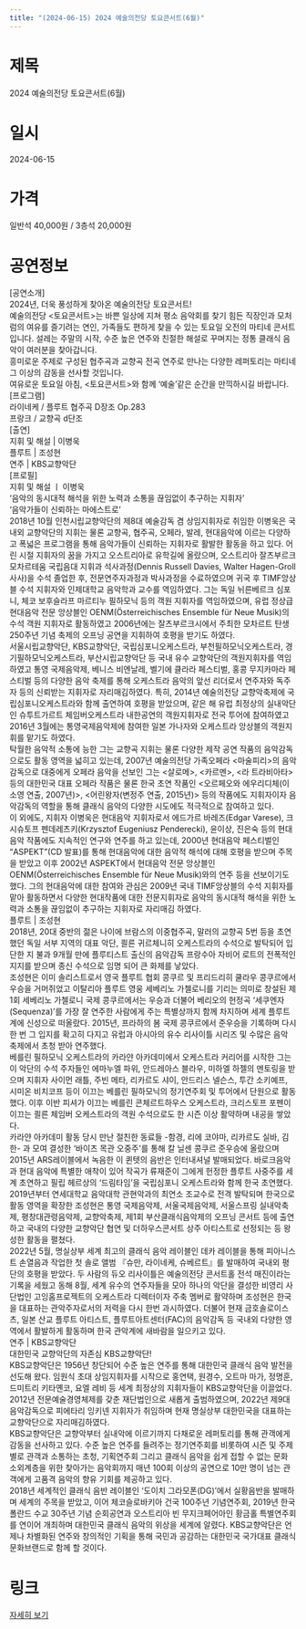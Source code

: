 ```yaml
---
title: "(2024-06-15) 2024 예술의전당 토요콘서트(6월)"
---
```


# 제목
2024 예술의전당 토요콘서트(6월)

# 일시
2024-06-15

# 가격
일반석 40,000원 / 3층석 20,000원

# 공연정보
[공연소개]  
2024년, 더욱 풍성하게 찾아온 예술의전당 토요콘서트!  
예술의전당 <토요콘서트>는 바쁜 일상에 지쳐 평소 음악회를 찾기 힘든 직장인과 모처럼의 여유를 즐기려는 연인, 가족들도 편하게 찾을 수 있는 토요일 오전의 마티네 콘서트입니다. 설레는 주말의 시작, 수준 높은 연주와 친절한 해설로 꾸며지는 정통 클래식 음악이 여러분을 찾아갑니다.  
흥미로운 주제로 구성된 협주곡과 교향곡 전곡 연주로 만나는 다양한 레퍼토리는 마티네 그 이상의 감동을 선사할 것입니다.  
여유로운 토요일 아침, <토요콘서트>와 함께 ‘예술’같은 순간을 만끽하시길 바랍니다.  
[프로그램]  
라이네케 / 플루트 협주곡 D장조 Op.283  
프랑크 / 교향곡 d단조  
[출연]  
지휘 및 해설 | 이병욱  
플루트 | 조성현  
연주 | KBS교향악단  
[프로필]  
지휘 및 해설 ㅣ 이병욱  
‘음악의 동시대적 해석을 위한 노력과 소통을 끊임없이 추구하는 지휘자’  
‘음악가들이 신뢰하는 마에스트로’  
2018년 10월 인천시립교향악단의 제8대 예술감독 겸 상임지휘자로 취임한 이병욱은 국내외 교향악단의 지휘는 물론 교향곡, 협주곡, 오페라, 발레, 현대음악에 이르는 다양하고 폭넓은 프로그램을 통해 음악가들이 신뢰하는 지휘자로 활발한 활동을 하고 있다. 어린 시절 지휘자의 꿈을 가지고 오스트리아로 유학길에 올랐으며, 오스트리아 잘츠부르크 모차르테움 국립음대 지휘과 석사과정(Dennis Russell Davies, Walter Hagen-Groll 사사)을 수석 졸업한 후, 전문연주자과정과 박사과정을 수료하였으며 귀국 후 TIMF앙상블 수석 지휘자와 인제대학교 음악학과 교수를 역임하였다. 그는 독일 뉘른베르크 심포니, 체코 보후슬라프 마르티누 필하모닉 등의 객원 지휘자를 역임하였으며, 유럽 정상급 현대음악 전문 앙상블인 OENM(Österreichisches Ensemble für Neue Musik)의 수석 객원 지휘자로 활동하였고 2006년에는 잘츠부르크시에서 주최한 모차르트 탄생 250주년 기념 축제의 오프닝 공연을 지휘하여 호평을 받기도 하였다.  
서울시립교향악단, KBS교향악단, 국립심포니오케스트라, 부천필하모닉오케스트라, 경기필하모닉오케스트라, 부산시립교향악단 등 국내 유수 교향악단의 객원지휘자를 역임하였고 통영 국제음악제, 베니스 비엔날레, 벨기에 클라라 페스티벌, 홍콩 무지카마라 페스티벌 등의 다양한 음악 축제를 통해 오케스트라 음악의 앞선 리더로서 연주자와 독주자 등의 신뢰받는 지휘자로 자리매김하였다. 특히, 2014년 예술의전당 교향악축제에 국립심포니오케스트라와 함께 출연하여 호평을 받았으며, 같은 해 유럽 최정상의 실내악단인 슈투트가르트 체임버오케스트라 내한공연의 객원지휘자로 전국 투어에 참여하였고 2016년 3월에는 통영국제음악제에 참여한 일본 가나자와 오케스트라 앙상블의 객원지휘를 맡기도 하였다.  
탁월한 음악적 소통에 능한 그는 교향곡 지휘는 물론 다양한 제작 공연 작품의 음악감독으로도 활동 영역을 넓히고 있는데, 2007년 예술의전당 가족오페라 <마술피리>의 음악감독으로 대중에게 오페라 음악을 선보인 그는 <살로메>, <카르멘>, <라 트라비아타> 등의 대한민국 대표 오페라 작품은 물론 한국 초연 작품인 <오르페오와 에우리디체(이소영 연출, 2007년)>, <어린왕자(변정주 연출, 2015년)> 등의 작품에도 지휘자이자 음악감독의 역할을 통해 클래식 음악의 다양한 시도에도 적극적으로 참여하고 있다.  
이 외에도, 지휘자 이병욱은 현대음악 지휘자로서 에드가르 바레즈(Edgar Varese), 크시슈토프 펜데레츠키(Krzysztof Eugeniusz Penderecki), 윤이상, 진은숙 등의 현대 음악 작품에도 지속적인 연구와 연주를 하고 있는데, 2000년 현대음악 페스티벌인 “ASPEKT”(CD 발표)를 통해 현대음악에 대한 음악적 해석에 대해 호평을 받으며 주목을 받았고 이후 2002년 ASPEKT에서 현대음악 전문 앙상블인 OENM(Österreichisches Ensemble für Neue Musik)와의 연주 등을 선보이기도 했다. 그의 현대음악에 대한 참여와 관심은 2009년 국내 TIMF앙상블의 수석 지휘자를 맡아 활동하면서 다양한 현대작품에 대한 전문지휘자로 음악의 동시대적 해석을 위한 노력과 소통을 끊임없이 추구하는 지휘자로 자리매김 하였다.  
플루트 | 조성현  
2018년, 20대 중반의 젊은 나이에 브람스의 이중협주곡, 말러의 교향곡 5번 등을 초연했던 독일 서부 지역의 대표 악단, 쾰른 귀르체니히 오케스트라의 수석으로 발탁되어 입단한 지 불과 9개월 만에 플루티스트 출신의 음악감독 프랑수아 자비어 로트의 전폭적인 지지를 받으며 종신 수석으로 임명 되어 큰 화제를 낳았다.  
조성현은 이미 솔리스트로서 영국 플루트 협회 콩쿠르 및 프리드리히 쿨라우 콩쿠르에서 우승을 거머쥐었고 이탈리아 플루트 영웅 세베리노 가첼로니를 기리는 의미로 창설된 제1회 세베리노 가첼로니 국제 콩쿠르에서는 우승과 더불어 베리오의 헌정곡 ‘세쿠엔자(Sequenza)’를 가장 잘 연주한 사람에게 주는 특별상까지 함께 차지하며 세계 플루트 계에 신성으로 떠올랐다. 2015년, 프라하의 봄 국제 콩쿠르에서 준우승을 기록하며 다시 한 번 그 입지를 확고히 다지고 유럽과 아시아의 유수 리사이틀 시리즈 및 수많은 음악 축제에서 초청 받아 연주했다.  
베를린 필하모닉 오케스트라의 카라얀 아카데미에서 오케스트라 커리어를 시작한 그는 이 악단의 수석 주자들인 에마누엘 파위, 안드레아스 블라우, 미하엘 하젤의 멘토링을 받으며 지휘자 사이먼 래틀, 주빈 메타, 리카르도 샤이, 안드리스 넬슨스, 투간 소키예프, 시미온 비치코프 등이 이끄는 베를린 필하모닉의 정기연주회 및 투어에서 단원으로 활동했다. 이후 이반 피셔가 이끄는 베를린 콘체르트하우스 오케스트라, 크리스토프 포펜이 이끄는 쾰른 체임버 오케스트라의 객원 수석으로도 한 시즌 이상 활약하며 내공을 쌓았다.  
카라얀 아카데미 활동 당시 만난 절친한 동료들 -함경, 리에 코야마, 리카르도 실바, 김한- 과 모여 결성한 ‘바이츠 목관 오중주'를 통해 칼 닐센 콩쿠르 준우승에 올랐으며 2015년 ARS레이블에서 녹음한 이 퀸텟의 음반은 인터내셔널 발매되었다. 바로크음악과 현대 음악에 특별한 애착이 있어 작곡가 류재준이 그에게 헌정한 플루트 사중주를 세계 초연하고 필립 헤르상의 ‘드림타임’을 국립심포니 오케스트라와 함께 한국 초연했다.  
2019년부터 연세대학교 음악대학 관현악과의 최연소 조교수로 전격 발탁되며 한국으로 활동 영역을 확장한 조성현은 통영 국제음악제, 서울국제음악제, 서울스프링 실내악축제, 평창대관령음악제, 교향악축제, 제1회 부산클래식음악제의 오프닝 콘서트 등에 출연하고 국내의 다양한 교향악단 협연 및 더하우스콘서트 상주 아티스트로 선정되는 등 왕성한 활동을 펼쳤다.  
2022년 5월, 명실상부 세계 최고의 클래식 음악 레이블인 데카 레이블을 통해 피아니스트 손열음과 작업한 첫 솔로 앨범 『슈만, 라이네케, 슈베르트』를 발매하여 국내외 평단의 호평을 받았다. 두 사람의 듀오 리사이틀은 예술의전당 콘서트홀 전석 매진이라는 기록을 세웠고 동해 8월, 세계 유수의 연주자들을 모아 하나의 악단을 결성한 비영리 사단법인 고잉홈프로젝트의 오케스트라 디렉터이자 주축 멤버로 활약하며 조성현은 한국을 대표하는 관악주자로서의 저력을 다시 한번 과시하였다. 더불어 현재 금호솔로이스츠, 일본 산교 플루트 아티스트, 플루트아트센터(FAC)의 음악감독 등 국내외 다양한 영역에서 활발하게 활동하며 한국 관악계에 새바람을 일으키고 있다.  
연주 | KBS교향악단  
대한민국 교향악단의 자존심 KBS교향악단!  
KBS교향악단은 1956년 창단되어 수준 높은 연주를 통해 대한민국 클래식 음악 발전을 선도해 왔다. 임원식 초대 상임지휘자를 시작으로 홍연택, 원경수, 오트마 마가, 정명훈, 드미트리 키타옌코, 요엘 레비 등 세계 최정상의 지휘자들이 KBS교향악단을 이끌었다. 2012년 전문예술경영체제를 갖춘 재단법인으로 새롭게 출범하였으며, 2022년 제9대 음악감독으로 피에타리 잉키넨 지휘자가 취임하며 현재 명실상부 대한민국을 대표하는 교향악단으로 자리매김하였다.  
KBS교향악단은 교향악부터 실내악에 이르기까지 다채로운 레퍼토리를 통해 관객에게 감동을 선사하고 있다. 수준 높은 연주를 들려주는 정기연주회를 비롯하여 시즌 및 주제별로 관객과 소통하는 초청, 기획연주회 그리고 클래식 음악을 쉽게 접할 수 없는 문화 소외계층을 위한 찾아가는 음악회까지 매년 100회 이상의 공연으로 10만 명이 넘는 관객에게 고품격 음악의 향유 기회를 제공하고 있다.  
2018년 세계적인 클래식 음반 레이블인 ‘도이치 그라모폰(DG)’에서 실황음반을 발매하며 세계의 주목을 받았고, 이어 체코슬로바키아 건국 100주년 기념연주회, 2019년 한국 폴란드 수교 30주년 기념 순회공연과 오스트리아 빈 무지크페어아인 황금홀 특별연주회를 연이어 개최하며 대한민국 클래식 음악의 위상을 세계에 알렸다. KBS교향악단은 언제나 차별화된 연주와 창의적인 기획을 통해 국민과 공감하는 대한민국 국가대표 클래식 문화브랜드로 함께 할 것이다.

# 링크
[자세히 보기](https://www.sac.or.kr/site/main/show/show_view?SN=60208, "https://www.sac.or.kr/site/main/show/show_view?SN=60208")
